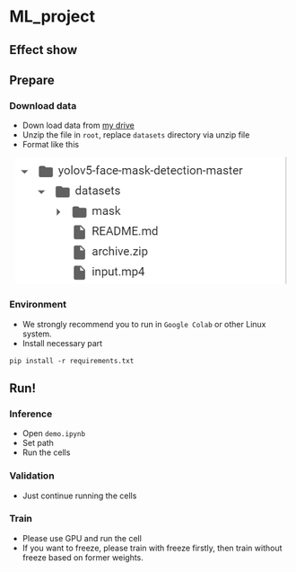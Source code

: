 # ML_project

## Effect show

## Prepare
### Download data
* Down load data from [my drive](https://drive.google.com/drive/folders/1Npgkvz3keXpVjxguD8YYr_BYqyyvaVBW?usp=sharing) 
* Unzip the file in `root`, replace `datasets` directory via unzip file
* Format like this 
<p align="center">
  <img src="file.png" />
</p>

### Environment
* We strongly recommend you to run in `Google Colab` or other Linux system.
* Install necessary part
```
pip install -r requirements.txt
```

## Run!
### Inference
* Open `demo.ipynb`
* Set path
* Run the cells
### Validation
* Just continue running the cells
### Train
* Please use GPU and run the cell
* If you want to freeze, please train with freeze firstly, then train without freeze based on former weights.
